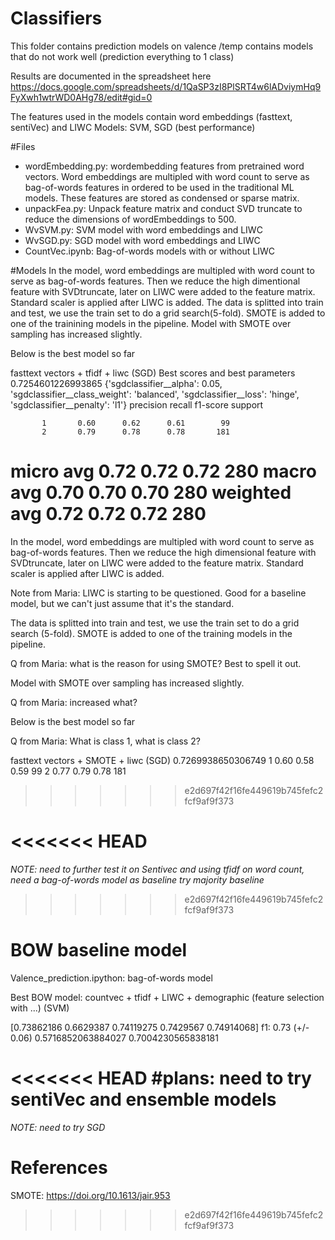 # Classifiers

This folder contains prediction models on valence 
/temp contains models that do not work well (prediction everything to 1 class)

Results are documented in the spreadsheet here
https://docs.google.com/spreadsheets/d/1QaSP3zI8PlSRT4w6lADviymHq9FyXwh1wtrWD0AHg78/edit#gid=0

The features used in the models contain word embeddings (fasttext, sentiVec) and LIWC
Models: SVM, SGD (best performance)


#Files
* wordEmbedding.py: wordembedding features from pretrained word vectors. Word embeddings are multipled with word count to serve as bag-of-words features in ordered to be used in the traditional ML models. These features are stored as condensed or sparse matrix. 
* unpackFea.py: Unpack feature matrix and conduct SVD truncate to reduce the dimensions of wordEmbeddings to 500.
* WvSVM.py: SVM model with word embeddings and LIWC
* WvSGD.py: SGD model with word embeddings and LIWC
* CountVec.ipynb: Bag-of-words models with or without LIWC



#Models
In the model, word embeddings are multipled with word count to serve as bag-of-words features. Then we reduce the high dimentional feature with SVDtruncate, later on LIWC were added to the feature matrix. Standard scaler is applied after LIWC is added. The data is splitted into train and test, we use the train set to do a grid search(5-fold). SMOTE is added to one of the trainining models in the pipeline. Model with SMOTE over sampling has increased slightly. 

Below is the best model so far

fasttext vectors + tfidf + liwc (SGD)
Best scores and best parameters
0.7254601226993865
{'sgdclassifier__alpha': 0.05, 'sgdclassifier__class_weight': 'balanced', 'sgdclassifier__loss': 'hinge', 'sgdclassifier__penalty': 'l1'}
              precision    recall  f1-score   support

           1       0.60      0.62      0.61        99
           2       0.79      0.78      0.78       181

   micro avg       0.72      0.72      0.72       280
   macro avg       0.70      0.70      0.70       280
weighted avg       0.72      0.72      0.72       280    
=======
In the model, word embeddings are multipled with word count to serve as bag-of-words features. Then we reduce the high dimensional feature with SVDtruncate, later on LIWC were added to the feature matrix. Standard scaler is applied after LIWC is added. 

Note from Maria: LIWC is starting to be questioned. Good for a baseline model, but we can't just assume that it's the standard. 


The data is splitted into train and test, we use the train set to do a grid search (5-fold). SMOTE is added to one of the training models in the pipeline. 

Q from Maria: what is the reason for using SMOTE? Best to spell it out. 

Model with SMOTE over sampling has increased slightly. 

Q from Maria: increased what? 

Below is the best model so far

Q from Maria: What is class 1, what is class 2? 

fasttext vectors + SMOTE + liwc (SGD)
0.7269938650306749
           1       0.60      0.58      0.59        99
           2       0.77      0.79      0.78       181
>>>>>>> e2d697f42f16fe449619b745fefc2fcf9af9f373


<<<<<<< HEAD
=======
*NOTE: need to further test it on Sentivec and using tfidf on word count, need a bag-of-words model as baseline*
*try majority baseline*
>>>>>>> e2d697f42f16fe449619b745fefc2fcf9af9f373

# BOW baseline model
Valence_prediction.ipython: bag-of-words model 

Best BOW model:
countvec + tfidf + LIWC  + demographic (feature selection with ...) (SVM)

[0.73862186 0.6629387  0.74119275 0.7429567  0.74914068]
f1: 0.73 (+/- 0.06)
0.5716852063884027
0.7004230565838181

<<<<<<< HEAD
#plans: need to try sentiVec and ensemble models
=======
*NOTE: need to try SGD*

# References

SMOTE: https://doi.org/10.1613/jair.953
>>>>>>> e2d697f42f16fe449619b745fefc2fcf9af9f373


